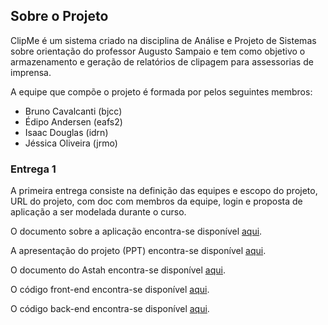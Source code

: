 ## Sobre o Projeto

ClipMe é um sistema criado na disciplina de Análise e Projeto de Sistemas sobre orientação do professor Augusto Sampaio e tem como objetivo o armazenamento e geração de relatórios de clipagem para assessorias de imprensa.

A equipe que compõe o projeto é formada por pelos seguintes membros:
- Bruno Cavalcanti (bjcc)
- Édipo Andersen (eafs2)
- Isaac Douglas (idrn)
- Jéssica Oliveira (jrmo)


### Entrega 1

A primeira entrega consiste na definição das equipes e escopo do projeto, URL do projeto, com doc com membros da equipe, login e proposta de aplicação a ser modelada durante o curso.

O documento sobre a aplicação encontra-se disponível [aqui](https://github.com/bjcCin/ClipMe/raw/master/Entregas/Modelagem%20Caso%20de%20Uso.pdf).


A apresentação do projeto (PPT) encontra-se disponível [aqui](https://github.com/bjcCin/ClipMe/raw/master/Entregas/APS%20-%20Entrega%201.pdf).


O documento do Astah encontra-se disponível [aqui](https://github.com/bjcCin/ClipMe/raw/master/Entregas/Entrega-1).


O código front-end encontra-se disponível [aqui](https://github.com/bjcCin/ClipMe/tree/master/frontEnd).


O código back-end encontra-se disponível [aqui](https://github.com/bjcCin/ClipMe/tree/master/backEnd/clipMe).
